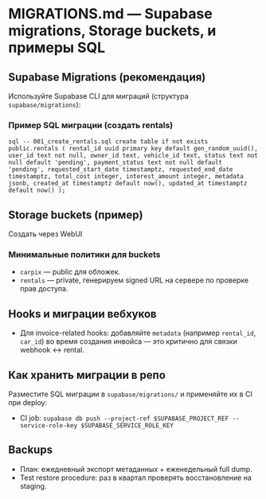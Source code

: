 # MIGRATIONS.md — Supabase migrations, Storage buckets, и примеры SQL

## Supabase Migrations (рекомендация)
Используйте Supabase CLI для миграций (структура `supabase/migrations`):

### Пример SQL миграции (создать rentals)

`sql
-- 001_create_rentals.sql
create table if not exists public.rentals (
  rental_id uuid primary key default gen_random_uuid(),
  user_id text not null,
  owner_id text,
  vehicle_id text,
  status text not null default 'pending',
  payment_status text not null default 'pending',
  requested_start_date timestamptz,
  requested_end_date timestamptz,
  total_cost integer,
  interest_amount integer,
  metadata jsonb,
  created_at timestamptz default now(),
  updated_at timestamptz default now()
);
`

## Storage buckets (пример)

Создать через WebUI

### Минимальные политики для buckets

* `carpix` — public для обложек.
* `rentals` — private, генерируем signed URL на сервере по проверке прав доступа.

## Hooks и миграции вебхуков

* Для invoice-related hooks: добавляйте `metadata` (например `rental_id`, `car_id`) во время создания инвойса — это критично для связки webhook <-> rental.

## Как хранить миграции в репо

Разместите SQL миграции в `supabase/migrations/` и применяйте их в CI при deploy:

* CI job: `supabase db push --project-ref $SUPABASE_PROJECT_REF --service-role-key $SUPABASE_SERVICE_ROLE_KEY`

## Backups

* План: ежедневный экспорт метаданных + еженедельный full dump.
* Test restore procedure: раз в квартал проверять восстановление на staging.